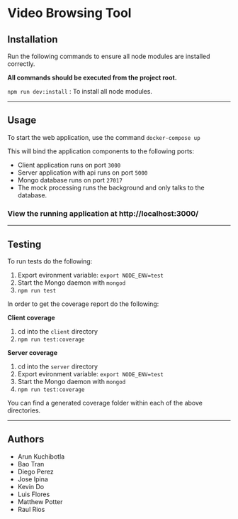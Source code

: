 # Video Browsing Tool

## Installation
Run the following commands to ensure all node modules are installed correctly.

**All commands should be executed from the project root.**

`npm run dev:install` : To install all node modules.

---

## Usage

To start the web application, use the command `docker-compose up`

This will bind the application components to the following ports:

* Client application runs on port `3000`
* Server application with api runs on port `5000`
* Mongo database runs on port `27017`
* The mock processing runs the background and only talks to the database.

### View the running application at http://localhost:3000/

---

## Testing

To run tests do the following:

1.  Export evironment variable: `export NODE_ENV=test`
2.  Start the Mongo daemon with `mongod`
3.   `npm run test`

In order to get the coverage report do the following:

**Client coverage**

1. cd into the `client` directory
2. `npm run test:coverage`

**Server coverage**

1. cd into the `server` directory
2. Export evironment variable: `export NODE_ENV=test`
3. Start the Mongo daemon with `mongod`
4. `npm run test:coverage`

You can find a generated coverage folder within each of the above directories.

---

## Authors
* Arun Kuchibotla 
* Bao Tran
* Diego Perez
* Jose Ipina
* Kevin Do
* Luis Flores
* Matthew Potter
* Raul Rios




